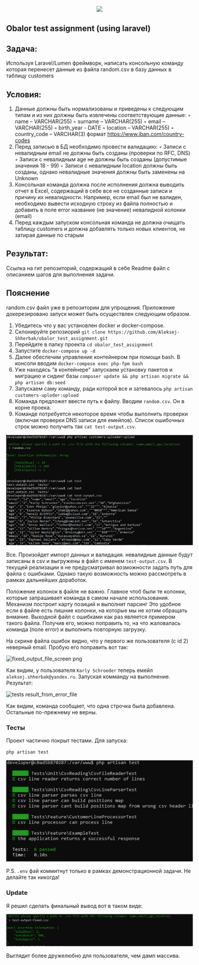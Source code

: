 <p align="center"><a href="https://laravel.com" target="_blank"><img src="https://raw.githubusercontent.com/laravel/art/master/logo-lockup/5%20SVG/2%20CMYK/1%20Full%20Color/laravel-logolockup-cmyk-red.svg" width="400"></a></p>

## Obalor test assignment (using laravel)

## Задача:
Используя Laravel/Lumen фреймворк, написать консольную команду которая перенесет данные из файла random.csv в базу данных в таблицу customers

## Условия:
1. Данные должны быть нормализованы и приведены к следующим типам и из них должны быть извлечены соответствующие данные:
◦ name – VARCHAR(255)
◦ surname – VARCHAR(255)
◦ email – VARCHAR(255)
◦ birth_year - DATE
◦ location – VARCHAR(255)
◦ country_code – VARCHAR(3) формат https://www.iban.com/country-codes
2. Перед записью в БД необходимо провести валидацию:
◦ Записи с невалидным email не должны быть созданы (проверки по RFC, DNS)
◦ Записи с невалидным age не должны быть созданы (допустимые значения 18 - 99)
◦ Записи с невалидным location должны быть созданы, однако невалидные значения должны быть заменены на Unknown
3. Консольная команда должна после исполнения должна выводить отчет в Excel, содержащий в себе все не созданные записи и причину их невалидности. Например, если email был не валиден, необходимо вывести исходную строку из файла полностью и добавить в поле error название (не значение) невалидной колонки (email)
4. Перед каждым запуском консольная команда не должна очищать таблицу customers и должна добавлять только новых клиентов, не затирая данные по старым

## Результат:
Ссылка на гит репозиторий, содержащий в себе Readme файл с описанием шагов для выполнения задачи.

## Пояснение

random.csv файл уже в репозитории для упрощения. Приложение
докерезировано запуск может быть осуществлен следующим образом.

1) Убедитесь что у вас установлен docker и docker-compose.
2) Склонируйте репозиорий `git clone https://github.com/Aleksej-Shherbak/obalor_test_assignment.git`
3) Перейдите в папку проекта `cd obalor_test_assignment` 
4) Запустите `docker-compose up -d`
5) Далее обеспечим управление контейнером при помощи bash. В консоли вводим `docker-compose exec php-fpm bash`
6) Уже находясь "в контейнере" запускаем установку пакетов и миграцию и сидинг базы `composer update && php artisan migrate && php artisan db:seed`
7) Запускаем саму команду, ради которой все и затевалось `php artisan customers-uploder:upload`
8) Команда предложет ввести путь к файлу. Вводим `random.csv`. Он в корне проека.
9) Команде потребуется некоторое время чтобы выполнить проверки (включая проверки DNS записи для емейлов). Список ошибочных строк можно получить так `cat test-output.csv`.

![example png](readme_images/readme.png)

Все. Произойдет импорт данных и валидация. невалидные данные будут записаны в 
csv и выгружены в файл с именем `test-output.csv`. В текущей реализации я не 
предусматривал возможности задать путь для файла с ошибками. Однако такую 
возможность можно рассмотреть в рамках дальнейших доработок. 

Положение колонок в файле не важно. Главное чтоб были те колонки, которые запрашивает
команда в самом начале использования. Механизм построит карту позиций и выполнит парсинг
Это удобное если в файле есть лишние колонки, на которые мы не хотим обращать внмание. Выходной
файл с ошибками как раз является примером такого файла. Получив его, можно поправить то, на что 
жаловалась команда (поле error) и выполнить повторную загрузку.

На скрине файла ошибок видно, что у первого же пользователя (с id 2) неверный email.
Пробую его поправить вот так:

![fixed_output_file_screen png](readme_images/fixed_output_file_screan.png.png)

Как видим, у пользователя `Karly Schroeder` теперь
емейл `aleksej.shherbak@yandex.ru`. Запуская комманду на 
выполнение. Результат:

![tests result_from_error_file](readme_images/result_from_error_file.png.png)

Как видим, команда сообщает, что одна строчка была добавлена. Остальные
по-прежнему не верны.

### Тесты

Проект частично покрыт тестами. Для запуска:

```bash
php artisan test 
```

![tests png](readme_images/tests.png)

P.S. `.env` фай коммитнут только в рамках демонстрационной задачи. Не делайте так никогда!

### Update 

Я решил сделать финальный вывод вот в таком виде:

![tests png](readme_images/output_fixes.png)

Выглядит более дружелюбно для пользователя, чем дамп массива.
